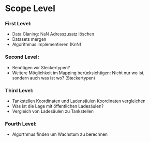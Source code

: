 # Scope Level

### First Level:

- Data Claning: NaN Adresszusatz löschen
- Datasets mergen
- Algorithmus implementieren (KnN)

### Second Level: 

- Benötigen wir Steckertypen?
- Weitere Möglichkeit im Mapping berücksichtigen: Nicht nur wo ist, sondern auch was ist wo? (Steckertypen)

### Third Level:

- Tankstellen Koordinaten und Ladensäulen Koordinaten vergleichen
- Was ist die Lage mit öffentlichen Ladesäulen?
- Vergleich von Ladesäulen zu Tankstellen

### Fourth Level:

- Algorthmus finden um Wachstum zu berechnen

